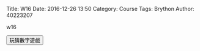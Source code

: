 Title: W16 
Date: 2016-12-26 13:50
Category: Course
Tags: Brython
Author: 40223207

w16

<!-- PELICAN_END_SUMMARY -->

<!-- 導入 Brython 標準程式庫 -->
<script type="text/javascript" 
    src="https://cdn.rawgit.com/brython-dev/brython/master/www/src/brython_dist.js">
</script>

<!-- 啟動 Brython -->
<script>
window.onload=function(){
brython(1);
}
</script>

<!-- 以下實際利用  Brython  -->
<div id="con"></div>
<script type="text/python3">
from browser import alert
from browser import document
from browser import html
import random
#print("test")
#alert("test")
con1 = document["con"]
標準答案 = random.randint(1,100)
你猜的數字 = int(input("請輸入您所猜的整數:")) 
猜測次數 = 1
while 標準答案 != 你猜的數字:
    if 標準答案 < 你猜的數字:
        print("太大了，再猜一次 :)加油")
    else:
        print("太小了，再猜一次 :)加油")
    你猜的數字 = int(input("請輸入您所猜的整數:"))
    猜測次數 += 1
   
print("猜對了！總共猜了", 猜測次數, "次")
con1 <= str(標準答案)
'''
try:
    for i in range(1):
        #con1 <= "test" + "<br />"
        yourInput=int(input("請輸入一個整數!!!"))
        #con1 <= "test" + html.BR()
        output = yourInput + 1
        con1 <= "你輸入的整數加上1之後,為" + str(output) 
except:
    con1 <= "請輸入整數!!! "
'''
def b1(e):
    alert("click")
document["b1"].bind("click", b1)
</script>
<button id="b1">玩猜數字遊戲</button>
